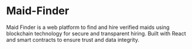 # Maid-Finder
Maid Finder is a web platform to find and hire verified maids using blockchain technology for secure and transparent hiring. Built with React and smart contracts to ensure trust and data integrity.


<!--  What's Missing/Incomplete:

Critical Missing Features:

1. Smart Contract Deployment
•  The Solidity smart contract source code is missing
•  Need to create and deploy the actual smart contract
•  Missing contract deployment scripts (Hardhat/Truffle setup)
2. Payment Integration
•  No actual payment processing implementation
•  Missing booking/hiring system with payment flow
•  No integration between frontend booking and smart contract
3. Booking/Hiring System
•  Users can search maids but can't actually book them
•  No appointment scheduling system
•  Missing order management system
4. User Dashboard/Profile Management
•  Incomplete user profile management
•  No booking history for users
•  No earnings/job history for maids
5. Real-time Communication
•  No chat system between users and maids
•  No notification system
•  Missing messaging functionality
6. Advanced Features
•  No rating/review system
•  No background verification system
•  Missing availability calendar for maids
•  No automatic status updates after job completion

Technical Missing Pieces:

1. Smart Contract Code - Need to write the Solidity contract
2. Payment Gateway - Integration with actual payment methods
3. Authentication Middleware - JWT tokens for secure API access
4. Email/SMS Notifications - For booking confirmations
5. Image Optimization - For uploaded photos
6. Error Handling - Better error handling throughout the app

🚀 Next Steps to Complete the Project:

1. Write and Deploy Smart Contract (High Priority)
2. Implement Booking System with Payment Flow
3. Add User Dashboard and Profile Management
4. Implement Authentication Middleware
5. Add Rating/Review System
6. Create Chat/Messaging System
7. Add Email/SMS Notifications -->